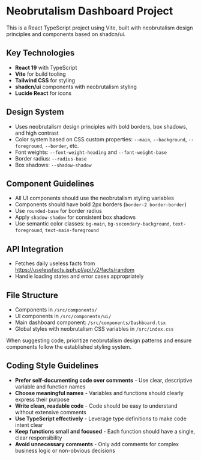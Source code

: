 <!-- Use this file to provide workspace-specific custom instructions to Copilot. For more details, visit https://code.visualstudio.com/docs/copilot/copilot-customization#_use-a-githubcopilotinstructionsmd-file -->

# Neobrutalism Dashboard Project

This is a React TypeScript project using Vite, built with neobrutalism design principles and components based on shadcn/ui.

## Key Technologies

- **React 19** with TypeScript
- **Vite** for build tooling
- **Tailwind CSS** for styling
- **shadcn/ui** components with neobrutalism styling
- **Lucide React** for icons

## Design System

- Uses neobrutalism design principles with bold borders, box shadows, and high contrast
- Color system based on CSS custom properties: `--main`, `--background`, `--foreground`, `--border`, etc.
- Font weights: `--font-weight-heading` and `--font-weight-base`
- Border radius: `--radius-base`
- Box shadows: `--shadow-shadow`

## Component Guidelines

- All UI components should use the neobrutalism styling variables
- Components should have bold 2px borders (`border-2 border-border`)
- Use `rounded-base` for border radius
- Apply `shadow-shadow` for consistent box shadows
- Use semantic color classes: `bg-main`, `bg-secondary-background`, `text-foreground`, `text-main-foreground`

## API Integration

- Fetches daily useless facts from https://uselessfacts.jsph.pl/api/v2/facts/random
- Handle loading states and error cases appropriately

## File Structure

- Components in `/src/components/`
- UI components in `/src/components/ui/`
- Main dashboard component: `/src/components/Dashboard.tsx`
- Global styles with neobrutalism CSS variables in `/src/index.css`

When suggesting code, prioritize neobrutalism design patterns and ensure components follow the established styling system.

## Coding Style Guidelines

- **Prefer self-documenting code over comments** - Use clear, descriptive variable and function names
- **Choose meaningful names** - Variables and functions should clearly express their purpose
- **Write clean, readable code** - Code should be easy to understand without extensive comments
- **Use TypeScript effectively** - Leverage type definitions to make code intent clear
- **Keep functions small and focused** - Each function should have a single, clear responsibility
- **Avoid unnecessary comments** - Only add comments for complex business logic or non-obvious decisions
